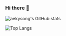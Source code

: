 ### Hi there 👋

<!--
**aekysong/aekysong** is a ✨ _special_ ✨ repository because its `README.md` (this file) appears on your GitHub profile.

Here are some ideas to get you started:

- 🔭 I’m currently working on ...
- 🌱 I’m currently learning ...
- 👯 I’m looking to collaborate on ...
- 🤔 I’m looking for help with ...
- 💬 Ask me about ...
- 📫 How to reach me: ...
- 😄 Pronouns: ...
- ⚡ Fun fact: ...
-->

![aekysong's GitHub stats](https://github-readme-stats.vercel.app/api?username=aekysong&show_icons=true&theme=transparent)

![Top Langs](https://github-readme-stats.vercel.app/api/top-langs/?username=anuraghazra&layout=compact&theme=transparent)
